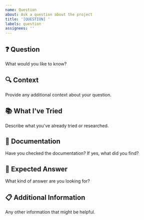 ```yaml
---
name: Question
about: Ask a question about the project
title: '[QUESTION] '
labels: question
assignees: ''
---
```


## ❓ Question
What would you like to know?

## 🔍 Context
Provide any additional context about your question.

## 📚 What I've Tried
Describe what you've already tried or researched.

## 📖 Documentation
Have you checked the documentation? If yes, what did you find?

## 🎯 Expected Answer
What kind of answer are you looking for?

## 📋 Additional Information
Any other information that might be helpful.

